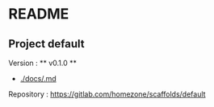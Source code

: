 # README

## Project default

Version : ** v0.1.0 **

* [./docs/.md](./docs/.md)


Repository : https://gitlab.com/homezone/scaffolds/default

